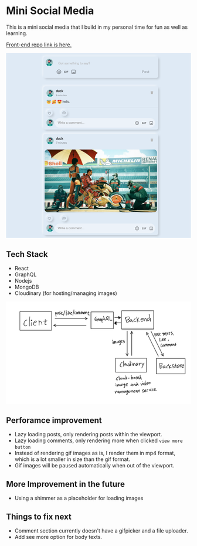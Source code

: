 # Mini Social Media

This is a mini social media that I build in my personal time for fun as well as learning.

[Front-end repo link is here.](https://github.com/wahjay/mini-social)

![](/socialdemo.png)

## Tech Stack
  * React
  * GraphQL
  * Nodejs
  * MongoDB
  * Cloudinary (for hosting/managing images)

![](/socialarchitecture.png)

## Perforamce improvement
 * Lazy loading posts, only rendering posts within the viewport.
 * Lazy loading comments, only rendering more when clicked `view more button`
 * Instead of rendering gif images as is, I render them in mp4 format, which is a lot smaller in size than the gif format.
 * Gif images will be paused automatically when out of the viewport.

## More Improvement in the future
 * Using a shimmer as a placeholder for loading images

## Things to fix next
 * Comment section currently doesn't have a gifpicker and a file uploader.
 * Add see more option for body texts.
